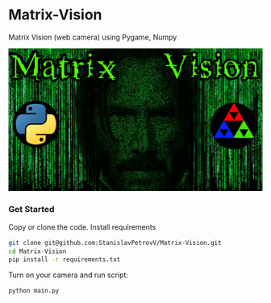 # Matrix-Vision
Matrix Vision (web camera) using Pygame, Numpy

![matrix_vision](screenshot/1.jpg "matrix_vision")

### Get Started

Copy or clone the code. Install requirements

```bash
git clone git@github.com:StanislavPetrovV/Matrix-Vision.git
cd Matrix-Vision
pip install -r requirements.txt
```

Turn on your camera and run script:
```bash
python main.py
```
